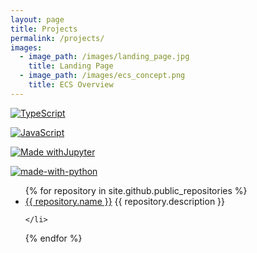 ```yaml
---
layout: page
title: Projects
permalink: /projects/
images:
  - image_path: /images/landing_page.jpg
    title: Landing Page
  - image_path: /images/ecs_concept.png
    title: ECS Overview
---
```


[![TypeScript](https://img.shields.io/badge/--3178C6?logo=typescript&logoColor=ffffff)](https://www.typescriptlang.org/)

[![JavaScript](https://img.shields.io/badge/--F7DF1E?logo=javascript&logoColor=000)](https://www.javascript.com/)

[![Made withJupyter](https://img.shields.io/badge/Made%20with-Jupyter-orange?style=for-the-badge&logo=Jupyter)](https://jupyter.org/try)

[![made-with-python](https://img.shields.io/badge/Made%20with-Python-1f425f.svg)](https://www.python.org/)


<!-- {% for repository in site.github.public_repositories %}
  * [{{ repository.name }}]({{ repository.html_url }})
{% endfor %} -->

<ul>
  {% for repository in site.github.public_repositories %}
    <li>
      <a href="{{ repository.name }}">{{ repository.name }}</a>
      {{ repository.description }}
      
    </li>
  {% endfor %}
</ul>

